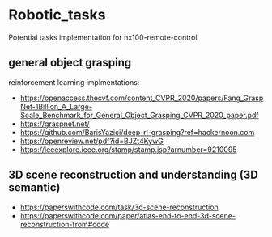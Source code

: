 # Robotic_tasks
Potential tasks implementation for nx100-remote-control

## general object grasping
reinforcement learning implmentations:
- https://openaccess.thecvf.com/content_CVPR_2020/papers/Fang_GraspNet-1Billion_A_Large-Scale_Benchmark_for_General_Object_Grasping_CVPR_2020_paper.pdf
- https://graspnet.net/
- https://github.com/BarisYazici/deep-rl-grasping?ref=hackernoon.com
- https://openreview.net/pdf?id=BJZt4KywG
- https://ieeexplore.ieee.org/stamp/stamp.jsp?arnumber=9210095 

## 3D scene reconstruction and understanding (3D semantic)
 - https://paperswithcode.com/task/3d-scene-reconstruction
 - https://paperswithcode.com/paper/atlas-end-to-end-3d-scene-reconstruction-from#code
 
